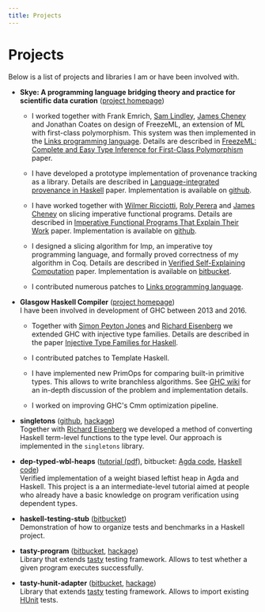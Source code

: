 ```yaml
---
title: Projects
---
```


Projects
========

Below is a list of projects and libraries I am or have been involved with.

  * **Skye: A programming language bridging theory and practice for scientific
    data curation**
    ([project homepage](http://homepages.inf.ed.ac.uk/jcheney/group/skye.html))
    - I worked together with Frank Emrich,
      [Sam Lindley](https://homepages.inf.ed.ac.uk/slindley/),
      [James Cheney](http://homepages.inf.ed.ac.uk/jcheney/) and Jonathan Coates
      on design of FreezeML, an extension of ML with first-class polymorphism.
      This system was then implemented in the [Links programming
      language](https://links-lang.org/).  Details are described in [FreezeML:
      Complete and Easy Type Inference for First-Class
      Polymorphism](/files/emrich_lindley_stolarek_cheney_coates_freezeml.pdf)
      paper.

    - I have developed a prototype implementation of provenance tracking as a
      library.  Details are described in [Language-integrated provenance in
      Haskell](/files/stolarek_cheney_language_integrated_provenance_in_haskell.pdf)
      paper.  Implementation is available on
      [github](https://github.com/jstolarek/skye-dsh).

    - I have worked together with
      [Wilmer Ricciotti](http://www.wilmer-ricciotti.net/),
      [Roly Perera](http://www.dcs.gla.ac.uk/~roly/) and
      [James Cheney](http://homepages.inf.ed.ac.uk/jcheney/) on slicing
      imperative functional programs.  Details are described in
      [Imperative Functional Programs That Explain Their
      Work](/files/ricciotti_stolarek_perera_cheney_icfp2017.pdf) paper.
      Implementation is available on
      [github](https://github.com/jstolarek/slicer).

    - I designed a slicing algorithm for Imp, an imperative toy programming
      language, and formally proved correctness of my algorithm in Coq. Details
      are described in [Verified Self-Explaining
      Computation](/files/stolarek_cheney_verified_self_explaining_computation.pdf)
      paper. Implementation is available on
      [bitbucket](https://bitbucket.org/jstolarek/gc_imp_slicing).

    - I contributed numerous patches to [Links programming
      language](https://links-lang.org/).

  * **Glasgow Haskell Compiler**
    ([project homepage](https://gitlab.haskell.org/ghc/ghc))\
    I have been involved in development of GHC between 2013 and 2016.

    - Together with [Simon Peyton
      Jones](http://research.microsoft.com/en-us/people/simonpj/) and [Richard
      Eisenberg](https://richarde.dev/) we extended GHC with injective type
      families.  Details are described in the paper [Injective Type Families for
      Haskell](/files/stolarek_peyton-jones_eisenberg_injectivity.pdf).

    - I contributed patches to Template Haskell.

    - I have implemented new PrimOps for comparing built-in primitive types.
      This allows to write branchless algorithms.  See [GHC
      wiki](https://gitlab.haskell.org/ghc/ghc/-/wikis/prim-bool) for an
      in-depth discussion of the problem and implementation details.

    - I worked on improving GHC's Cmm optimization pipeline.

  * **singletons** ([github](http://www.github.com/goldfirere/singletons),
    [hackage](http://hackage.haskell.org/package/singletons))\
    Together with [Richard Eisenberg](https://richarde.dev/) we developed a
    method of converting Haskell term-level functions to the type level.  Our
    approach is implemented in the `singletons` library.

  * **dep-typed-wbl-heaps** ([tutorial (pdf)](/files/dep-typed-wbl-heaps.pdf),
    bitbucket: [Agda code](https://bitbucket.org/jstolarek/dep-typed-wbl-heaps),
    [Haskell code](https://bitbucket.org/jstolarek/dep-typed-wbl-heaps-hs))\
    Verified implementation of a weight biased leftist heap in Agda and Haskell.
    This project is a an intermediate-level tutorial aimed at people who already
    have a basic knowledge on program verification using dependent types.

  * **haskell-testing-stub**
    ([bitbucket](https://bitbucket.org/jstolarek/haskell-testing-stub))\
    Demonstration of how to organize tests and benchmarks in a Haskell project.

  * **tasty-program**
    ([bitbucket](https://bitbucket.org/jstolarek/tasty-program),
    [hackage](http://hackage.haskell.org/package/tasty-program))\
    Library that extends [tasty](http://hackage.haskell.org/package/tasty)
    testing framework.  Allows to test whether a given program executes
    successfully.

  * **tasty-hunit-adapter**
    ([bitbucket](https://bitbucket.org/jstolarek/tasty-hunit-adapter/),
    [hackage](http://hackage.haskell.org/package/tasty-hunit-adapter))\
    Library that extends [tasty](http://hackage.haskell.org/package/tasty)
    testing framework.  Allows to import existing
    [HUnit](http://hackage.haskell.org/package/HUnit) tests.
